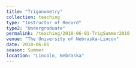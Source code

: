 ```yaml
---
title: "Trigonometry"
collection: teaching
type: "Instructor of Record"
type2: "Undergraduate"
permalink: /teaching/2010-06-01-TrigSummer2010
venue: "The University of Nebraska-Lincon"
date: 2010-06-01
season: Summer
location: "Lincoln, Nebraska"
---
```

